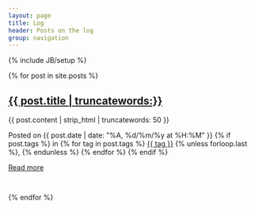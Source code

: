 ```yaml
---
layout: page
title: Log
header: Posts on the log
group: navigation
---
```

{% include JB/setup %}

{% for post in site.posts %}

  <h2><a href="{{ post.url }}" class="dark-link">{{ post.title | truncatewords:}}</a></h2>

  <p>{{ post.content | strip_html | truncatewords: 50 }}</p>
  <p class="pull-right post_listing_date">Posted on {{ post.date | date: "%A, %d/%m/%y at %H:%M" }}
      {% if post.tags %} in
        {% for tag in post.tags %}
        <a href="/tags.html#{{ tag | slugize }}-ref">{{ tag }}</a>
        {% unless forloop.last %}, {% endunless %}
        {% endfor %}
      {% endif %}</p>
  <p class="pull-left"> <a href="{{ post.url }}">Read more</a></p>
  <div style="clear:both;min-height:15px;"></div>

{% endfor %}
